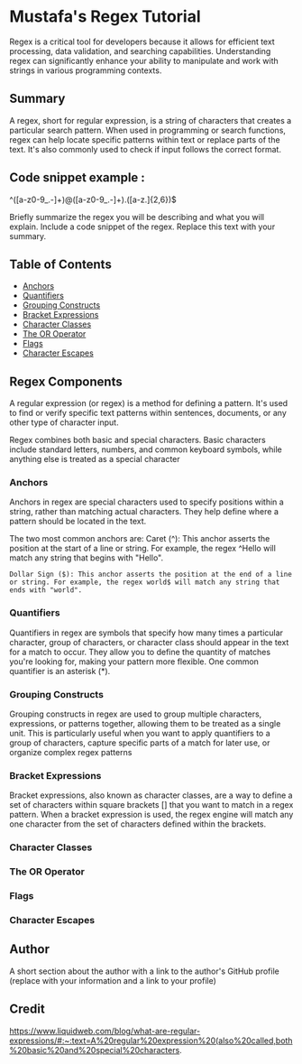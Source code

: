 # Mustafa's Regex Tutorial 

Regex is a critical tool for developers because it allows for efficient text processing, data validation, and searching capabilities. Understanding regex can significantly enhance your ability to manipulate and work with strings in various programming contexts.

## Summary

A regex, short for regular expression, is a string of characters that creates a particular search pattern. When used in programming or search functions, regex can help locate specific patterns within text or replace parts of the text. It's also commonly used to check if input follows the correct format.

## Code snippet example :
^([a-z0-9_\.-]+)@([a-z0-9_\.-]+)\.([a-z\.]{2,6})$

Briefly summarize the regex you will be describing and what you will explain. Include a code snippet of the regex. Replace this text with your summary.

## Table of Contents

- [Anchors](#anchors)
- [Quantifiers](#quantifiers)
- [Grouping Constructs](#grouping-constructs)
- [Bracket Expressions](#bracket-expressions)
- [Character Classes](#character-classes)
- [The OR Operator](#the-or-operator)
- [Flags](#flags)
- [Character Escapes](#character-escapes)

## Regex Components
A regular expression (or regex) is a method for defining a pattern. It's used to find or verify specific text patterns within sentences, documents, or any other type of character input.

Regex combines both basic and special characters. Basic characters include standard letters, numbers, and common keyboard symbols, while anything else is treated as a special character

### Anchors

Anchors in regex are special characters used to specify positions within a string, rather than matching actual characters. They help define where a pattern should be located in the text. 

The two most common anchors are:
    Caret (^): This anchor asserts the position at the start of a line or string. For example, the regex ^Hello will match any string that begins with "Hello".

    Dollar Sign ($): This anchor asserts the position at the end of a line or string. For example, the regex world$ will match any string that ends with "world".

### Quantifiers

Quantifiers in regex are symbols that specify how many times a particular character, group of characters, or character class should appear in the text for a match to occur. They allow you to define the quantity of matches you're looking for, making your pattern more flexible. One common quantifier is an asterisk (*).

### Grouping Constructs

Grouping constructs in regex are used to group multiple characters, expressions, or patterns together, allowing them to be treated as a single unit. This is particularly useful when you want to apply quantifiers to a group of characters, capture specific parts of a match for later use, or organize complex regex patterns
### Bracket Expressions

Bracket expressions, also known as character classes, are a way to define a set of characters within square brackets [] that you want to match in a regex pattern. When a bracket expression is used, the regex engine will match any one character from the set of characters defined within the brackets.

### Character Classes

### The OR Operator

### Flags

### Character Escapes

## Author

A short section about the author with a link to the author's GitHub profile (replace with your information and a link to your profile)
## Credit 
https://www.liquidweb.com/blog/what-are-regular-expressions/#:~:text=A%20regular%20expression%20(also%20called,both%20basic%20and%20special%20characters.